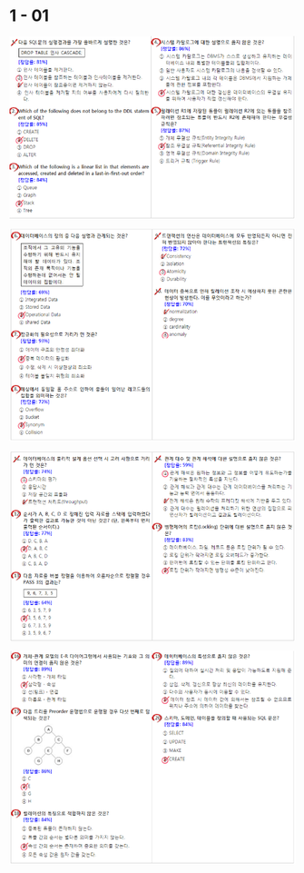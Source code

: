 # 1 - 01

![](/assets/10501import.png)

![](/assets/10502import.png)

![](/assets/10503import.png)

![](/assets/10504import.png)

# 



